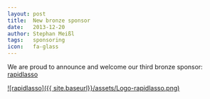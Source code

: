 ```yaml
---
layout: post
title:  New bronze sponsor
date:   2013-12-20
author: Stephan Meißl
tags:   sponsoring
icon:   fa-glass
---
```


We are proud to announce and welcome our third bronze sponsor: [rapidlasso](http://rapidlasso.com "rapidlasso")

[![rapidlasso]({{ site.baseurl}}/assets/Logo-rapidlasso.png)](http://rapidlasso.com "rapidlasso")
